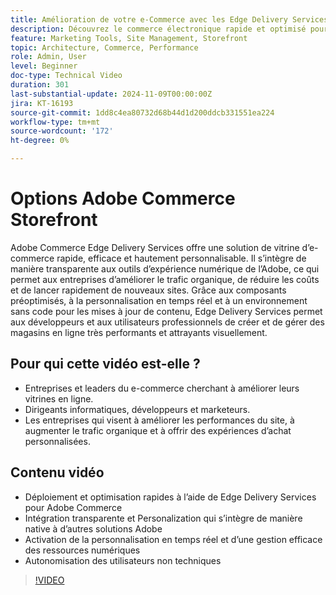 ```yaml
---
title: Amélioration de votre e-Commerce avec les Edge Delivery Services Adobe Commerce
description: Découvrez le commerce électronique rapide et optimisé pour les moteurs de recherche avec Adobe Commerce. Augmentez le trafic, économisez les coûts et gérez facilement votre vitrine avec les Edge Delivery Services.
feature: Marketing Tools, Site Management, Storefront
topic: Architecture, Commerce, Performance
role: Admin, User
level: Beginner
doc-type: Technical Video
duration: 301
last-substantial-update: 2024-11-09T00:00:00Z
jira: KT-16193
source-git-commit: 1dd8c4ea80732d68b44d1d200ddcb331551ea224
workflow-type: tm+mt
source-wordcount: '172'
ht-degree: 0%

---
```



# Options Adobe Commerce Storefront

Adobe Commerce Edge Delivery Services offre une solution de vitrine d’e-commerce rapide, efficace et hautement personnalisable.
Il s’intègre de manière transparente aux outils d’expérience numérique de l’Adobe, ce qui permet aux entreprises d’améliorer le trafic organique, de réduire les coûts et de lancer rapidement de nouveaux sites. Grâce aux composants préoptimisés, à la personnalisation en temps réel et à un environnement sans code pour les mises à jour de contenu, Edge Delivery Services permet aux développeurs et aux utilisateurs professionnels de créer et de gérer des magasins en ligne très performants et attrayants visuellement.

## Pour qui cette vidéo est-elle ?

- Entreprises et leaders du e-commerce cherchant à améliorer leurs vitrines en ligne.
- Dirigeants informatiques, développeurs et marketeurs.
- Les entreprises qui visent à améliorer les performances du site, à augmenter le trafic organique et à offrir des expériences d’achat personnalisées.

## Contenu vidéo

- Déploiement et optimisation rapides à l’aide de Edge Delivery Services pour Adobe Commerce
- Intégration transparente et Personalization qui s’intègre de manière native à d’autres solutions Adobe
- Activation de la personnalisation en temps réel et d’une gestion efficace des ressources numériques
- Autonomisation des utilisateurs non techniques

>[!VIDEO](https://video.tv.adobe.com/v/3448388?learn=on&captions=fre_fr)
